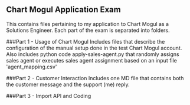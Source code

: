 ## Chart Mogul Application Exam

This contains files pertaining to my application to Chart Mogul as a Solutions Engineer. Each part of the exam is separated into folders.

###Part 1 - Usage of Chart Mogul
Includes files that describe the configuration of the manual setup done in the test Chart Mogul account. Also includes python code apply-sales-agent.py that randomly assigns sales agent or executes sales agent assignment based on an input file 'agent_mapping.csv'

###Part 2 - Customer Interaction
Includes one MD file that contains both the customer message and the support (me) reply.

###Part 3 - Import API and Coding
